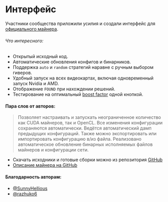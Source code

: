 # Интерфейс

Участники сообщества приложили усилия и создали интерфейс для [официального майнера](https://github.com/tontechio/pow-miner-gpu/releases).

###### Что интересного:

- Открытый исходный код.
- Автоматические обновления конфигов и бинарников.
- Поддержка `auto` и `random` стратегий наравне с ручным выбором гиверов.
- Удобный запуск на всех видеокартах, включая одновременный запуск Nvidia и AMD.
- Отображение `FOUND` при нахождении решений.
- Тестирование на оптимальный [boost factor](/bf/) одной кнопкой.

#### Пара слов от авторов:

>Позволяет настраивать и запускать неограниченное количество как CUDA майнеров, так и OpenCL.
Все изменения конфигурации сохраняются автоматически. Ведётся автоматический дамп предыдущих конфигураций. Также можно экспортировать или импортировать конфигурацию в/из файла. Реализовано автоматическое обновление бинарных исполняемых файлов майнеров и конфигурации сети.


- Скачать исходники и готовые сборки можно из репозитория [GitHub](https://github.com/sunnyhellious/pow-miner-gpu-wingui/releases "GitHub")
- [Описание майнера на GitHub](https://github.com/sunnyhellious/pow-miner-gpu-wingui "Описание майнера на GitHub")

#### Благодарность авторам:
- [@SunnyHellious](https://t.me/SunnyHellious "@SunnyHellious")
- [@razhuko6](https://t.me/razhuko6 "@razhuko6")